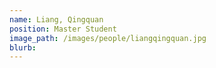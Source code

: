 ```yaml
---
name: Liang, Qingquan
position: Master Student
image_path: /images/people/liangqingquan.jpg
blurb:
---
```

